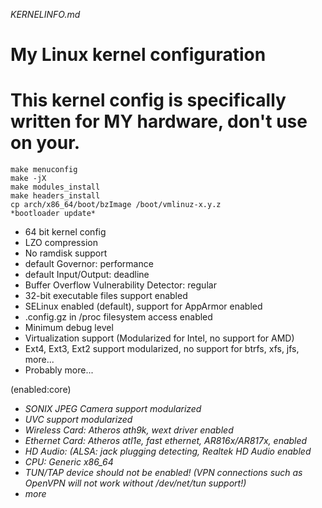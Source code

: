 *KERNELINFO.md*

# My Linux kernel configuration
This kernel config is specifically written for MY hardware, don't use on 
your.
============

```
make menuconfig
make -jX
make modules_install
make headers_install
cp arch/x86_64/boot/bzImage /boot/vmlinuz-x.y.z
*bootloader update*
```


 - 64 bit kernel config
 - LZO compression
 - No ramdisk support
 - default Governor: performance
 - default Input/Output: deadline
 - Buffer Overflow Vulnerability Detector: regular
 - 32-bit executable files support enabled
 - SELinux enabled (default), support for AppArmor enabled
 - .config.gz in /proc filesystem access enabled
 - Minimum debug level
 - Virtualization support (Modularized for Intel, no support for AMD) 
 - Ext4, Ext3, Ext2 support modularized, no support for btrfs, xfs, jfs, 
more...
 - Probably more...

(enabled:core)

- *SONIX JPEG Camera support modularized*
- *UVC support modularized*
- *Wireless Card: Atheros ath9k, wext driver enabled*
- *Ethernet Card: Atheros atl1e, fast ethernet, AR816x/AR817x, enabled*
- *HD Audio: (ALSA: jack plugging detecting, Realtek HD Audio enabled*
- *CPU: Generic x86_64*
- *TUN/TAP device should not be enabled! (VPN connections such as OpenVPN will not work without /dev/net/tun support!)*
- *more*

